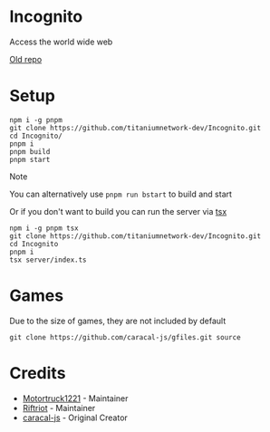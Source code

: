 # Incognito
Access the world wide web

[Old repo](https://github.com/caracal-js/incognito)

# Setup
```
npm i -g pnpm 
git clone https://github.com/titaniumnetwork-dev/Incognito.git 
cd Incognito/
pnpm i
pnpm build
pnpm start
```
> [!NOTE]
> You can alternatively use `pnpm run bstart` to build and start

Or if you don't want to build you can run the server via [tsx](https://github.com/privatenumber/tsx)
```
npm i -g pnpm tsx
git clone https://github.com/titaniumnetwork-dev/Incognito.git
cd Incognito
pnpm i
tsx server/index.ts
```

# Games
Due to the size of games, they are not included by default
```
git clone https://github.com/caracal-js/gfiles.git source
```
# Credits
- [Motortruck1221](https://github.com/motortruck1221) - Maintainer
- [Riftriot](https://github.com/riftriot) - Maintainer
- [caracal-js](https://github.com/caracal-js) - Original Creator
